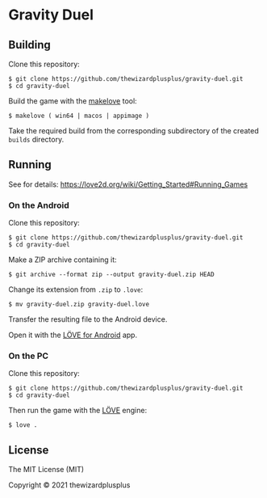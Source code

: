 # Gravity Duel

## Building

Clone this repository:

```
$ git clone https://github.com/thewizardplusplus/gravity-duel.git
$ cd gravity-duel
```

Build the game with the [makelove](https://github.com/pfirsich/makelove) tool:

```
$ makelove ( win64 | macos | appimage )
```

Take the required build from the corresponding subdirectory of the created `builds` directory.

## Running

See for details: <https://love2d.org/wiki/Getting_Started#Running_Games>

### On the Android

Clone this repository:

```
$ git clone https://github.com/thewizardplusplus/gravity-duel.git
$ cd gravity-duel
```

Make a ZIP archive containing it:

```
$ git archive --format zip --output gravity-duel.zip HEAD
```

Change its extension from `.zip` to `.love`:

```
$ mv gravity-duel.zip gravity-duel.love
```

Transfer the resulting file to the Android device.

Open it with the [LÖVE for Android](https://play.google.com/store/apps/details?id=org.love2d.android) app.

### On the PC

Clone this repository:

```
$ git clone https://github.com/thewizardplusplus/gravity-duel.git
$ cd gravity-duel
```

Then run the game with the [LÖVE](https://love2d.org/) engine:

```
$ love .
```

## License

The MIT License (MIT)

Copyright &copy; 2021 thewizardplusplus
